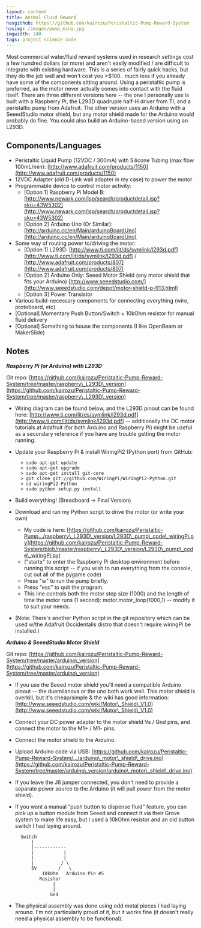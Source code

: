 ```yaml
---
layout: content
title: Animal Fluid Reward
hasgithub: https://github.com/kairozu/Peristaltic-Pump-Reward-System
hasimg: /images/pump_mini.jpg
imgwidth: 240
tags: project science code
---
```

Most commercial water/fluid reward systems used in research settings cost a few hundred dollars (or more) and aren't easily modified / are difficult to integrate with existing hardware. This is a series of fairly quick hacks, but they do the job well and won't cost you >$100.. much less if you already have some of the components sitting around. Using a peristaltic pump is preferred, as the motor never actually comes into contact with the fluid itself. There are three different versions here -- the one I personally use is built with a Raspberry Pi, the L293D quadruple half-H driver from TI, and a peristaltic pump from Adafruit. The other version uses an Arduino with a SeeedStudio motor shield, but any motor shield made for the Arduino would probably do fine. You could also build an Arduino-based version using an L293D.

<div class="spacerClear"></div>

## Components/Languages
* Peristaltic Liquid Pump (12VDC / 300mA) with Silicone Tubing (max flow 100mL/min): [http://www.adafruit.com/products/1150](http://www.adafruit.com/products/1150)
* 12VDC Adapter (old D-Link wall adapter in my case) to power the motor
* Programmable device to control motor activity:
	* [Option 1] Raspberry Pi Model B: [http://www.newark.com/jsp/search/productdetail.jsp?sku=43W5302](http://www.newark.com/jsp/search/productdetail.jsp?sku=43W5302)
	* [Option 2] Arduino Uno (Or Similar): [http://arduino.cc/en/Main/arduinoBoardUno](http://arduino.cc/en/Main/arduinoBoardUno)
* Some way of routing power to/driving the motor:
	* [Option 1] L293D: [http://www.ti.com/lit/ds/symlink/l293d.pdf](http://www.ti.com/lit/ds/symlink/l293d.pdf) / [http://www.adafruit.com/products/807](http://www.adafruit.com/products/807)
	* [Option 2] Arduino Only: Seeed Motor Shield (any motor shield that fits your Arduino) [http://www.seeedstudio.com/](http://www.seeedstudio.com/depot/motor-shield-p-913.html)
	* [Option 3] Power Transistor
* Various build-necessary components for connecting everything (wire, protoboard, etc)
* [Optional] Momentary Push Button/Switch + 10kOhm resistor for manual fluid delivery
* [Optional] Something to house the components (I like OpenBeam or MakerSlide)

## Notes
***Raspberry Pi (or Arduino) with L293D***

Git repo: [https://github.com/kairozu/Peristaltic-Pump-Reward-System/tree/master/raspberry\_L293D\_version](https://github.com/kairozu/Peristaltic-Pump-Reward-System/tree/master/raspberry\_L293D\_version)

* Wiring diagram can be found below, and the L293D pinout can be found here: [http://www.ti.com/lit/ds/symlink/l293d.pdf](http://www.ti.com/lit/ds/symlink/l293d.pdf) -- additionally the DC motor tutorials at Adafruit (for both Arduino and Raspberry Pi) might be useful as a secondary reference if you have any trouble getting the motor running.
* Update your Raspberry Pi & install WiringPi2 (Python port) from GitHub:

		> sudo apt-get update
		> sudo apt-get upgrade
		> sudo apt-get install git-core
		> git clone git://github.com/WiringPi/WiringPi2-Python.git
		> cd wiringPi2-Python
		> sudo python setup.py install

* Build everything! (Breadboard -> Final Version)
* Download and run my Python script to drive the motor (or write your own)
	* My code is here: [https://github.com/kairozu/Peristaltic-Pump.../raspberry\_L293D\_version/L293D\_pump\_code\_wiringPi.py](https://github.com/kairozu/Peristaltic-Pump-Reward-System/blob/master/raspberry\_L293D\_version/L293D\_pump\_code\_wiringPi.py)
	* ("startx" to enter the Raspberry Pi desktop environment before running this script -- if you wish to run everything from the console, cut out all of the pygame code)
	* Press "w" to run the pump briefly.
	* Press "esc" to quit the program.
	* This line controls both the motor step size (1000) and the length of time the motor runs (1 second): motor.motor_loop(1000,1) -- modify it to suit your needs.
* (Note: There's another Python script in the git repository which can be used w/the Adafruit Occidentalis distro that doesn't require wiringPi be installed.)


***Arduino & SeeedStudio Motor Shield***

Git repo: [https://github.com/kairozu/Peristaltic-Pump-Reward-System/tree/master/arduino\_version](https://github.com/kairozu/Peristaltic-Pump-Reward-System/tree/master/arduino\_version)

* If you use the Seeed motor shield you'll need a compatible Arduino pinout -- the duemilanova or the uno both work well. This motor shield is overkill, but it's cheap/simple & the wiki has good information: [http://www.seeedstudio.com/wiki/Motor\_Shield\_V1.0](http://www.seeedstudio.com/wiki/Motor\_Shield\_V1.0)
* Connect your DC power adapter to the motor shield Vs / Gnd pins, and connect the motor to the M1+ / M1- pins.
* Connect the motor shield to the Arduino.
* Upload Arduino code via USB: [https://github.com/kairozu/Peristaltic-Pump-Reward-System/.../arduino\_motor\_shield\_drive.ino](https://github.com/kairozu/Peristaltic-Pump-Reward-System/tree/master/arduino\_version/arduino\_motor\_shield\_drive.ino)
* If you leave the J6 jumper connected, you don't need to provide a separate power source to the Arduino (it will pull power from the motor shield).
* If you want a manual “push button to dispense fluid” feature, you can pick up a button module from Seeed and connect it via their Grove system to make life easy, but I used a 10kOhm resistor and an old button switch I had laying around.

		Switch
			|
			|------------
			|           |
			|           |
			|          / \
		    5V        /   \
				10kOhm   Arduino Pin #5
			   Resistor
					|
					|
				   Gnd

* The physical assembly was done using odd metal pieces I had laying around. I'm not particularly proud of it, but it works fine (it doesn't really need a physical assembly to be functional). 

